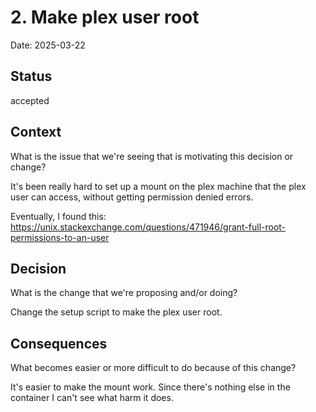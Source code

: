 # 2. Make plex user root

Date: 2025-03-22

## Status

accepted

## Context

What is the issue that we're seeing that is motivating this decision or change?

It's been really hard to set up a mount on the plex machine that the plex user can access, without getting permission denied errors.

Eventually, I found this:
https://unix.stackexchange.com/questions/471946/grant-full-root-permissions-to-an-user

## Decision

What is the change that we're proposing and/or doing?

Change the setup script to make the plex user root.

## Consequences

What becomes easier or more difficult to do because of this change?

It's easier to make the mount work. Since there's nothing else in the container I can't see what harm it does.